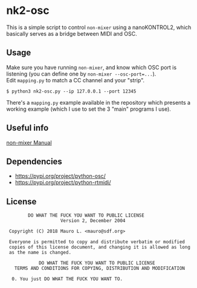 # nk2-osc

This is a simple script to control `non-mixer` using a nanoKONTROL2, which basically serves as a bridge between MIDI and OSC.

## Usage

Make sure you have running `non-mixer`, and know which OSC port is listening (you can define one by `non-mixer --osc-port=...`).  
Edit `mapping.py` to match a CC channel and your "strip". 

```
$ python3 nk2-osc.py --ip 127.0.0.1 --port 12345
```

There's a `mapping.py` example available in the repository which presents a working example (which I use to set the 3 "main" programs I use).

## Useful info

[non-mixer Manual](http://non.tuxfamily.org/mixer/doc/MANUAL.html)

## Dependencies

* https://pypi.org/project/python-osc/
* https://pypi.org/project/python-rtmidi/


## License

```
        DO WHAT THE FUCK YOU WANT TO PUBLIC LICENSE 
                    Version 2, December 2004 

 Copyright (C) 2018 Mauro L. <mauro@sdf.org> 

 Everyone is permitted to copy and distribute verbatim or modified 
 copies of this license document, and changing it is allowed as long 
 as the name is changed. 

            DO WHAT THE FUCK YOU WANT TO PUBLIC LICENSE 
   TERMS AND CONDITIONS FOR COPYING, DISTRIBUTION AND MODIFICATION 

  0. You just DO WHAT THE FUCK YOU WANT TO.
```

